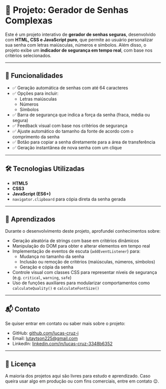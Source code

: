 # 🔐 Projeto: Gerador de Senhas Complexas

Este é um projeto interativo de **gerador de senhas seguras**, desenvolvido com **HTML, CSS e JavaScript puro**, que permite ao usuário personalizar sua senha com letras maiúsculas, números e símbolos. Além disso, o projeto exibe um **indicador de segurança em tempo real**, com base nos critérios selecionados.

---

## 📁 Funcionalidades

- ✅ Geração automática de senhas com até 64 caracteres
- ✅ Opções para incluir:
  - Letras maiúsculas
  - Números
  - Símbolos
- ✅ Barra de segurança que indica a força da senha (fraca, média ou segura)
- ✅ Feedback visual com base nos critérios de segurança
- ✅ Ajuste automático do tamanho da fonte de acordo com o comprimento da senha
- ✅ Botão para copiar a senha diretamente para a área de transferência
- ✅ Geração instantânea de nova senha com um clique

---

## 🛠️ Tecnologias Utilizadas

- **HTML5**
- **CSS3**
- **JavaScript (ES6+)**
- `navigator.clipboard` para cópia direta da senha gerada

---

## 🧠 Aprendizados

Durante o desenvolvimento deste projeto, aprofundei conhecimentos sobre:

- Geração aleatória de strings com base em critérios dinâmicos
- Manipulação do DOM para obter e alterar elementos em tempo real
- Implementação de eventos de escuta (`addEventListener`) para:
  - Mudança no tamanho da senha
  - Inclusão ou remoção de critérios (maiúsculas, números, símbolos)
  - Geração e cópia da senha
- Controle visual com classes CSS para representar níveis de segurança (e.g. `critical`, `warning`, `safe`)
- Uso de funções auxiliares para modularizar comportamentos como `calculateQuality()` e `calculateFontSize()`

---

## 📬 Contato

Se quiser entrar em contato ou saber mais sobre o projeto:

- GitHub: [github.com/lucas-cruz-i](https://github.com/lucas-cruz-i)
- Email: lutaytson225@gmail.com
- LinkedIn: [linkedin.com/in/lucas-cruz-3348b6352](https://www.linkedin.com/in/lucas-cruz-3348b6352/?originalSubdomain=br)

---

## 📄 Licença

A maioria dos projetos aqui são livres para estudo e aprendizado. Caso queira usar algo em produção ou com fins comerciais, entre em contato 😉.

